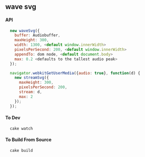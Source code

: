 wave svg
----------------


#### API

```js
  new waveSvg({
    buffer: Audiobuffer,
    maxHeight: 300,
    width: 1300, <default window.innerWidth>
    pixelsPerSecond: 200, <default window.innerWidth>
    appendTo: dom node, <default document.body>
    max: 0.2 <defaults to the tallest audio peak>
  });
```

```js
  navigator.webkitGetUserMedia({audio: true}, function(d) {
    new streamSvg({
      maxHeight: 300,
      pixelsPerSecond: 200,
      stream: d,
      max: 2
    });
  });
```

#### To Dev
```
  cake watch
```

#### To Build From Source
```
  cake build
```
